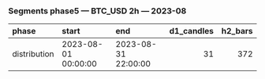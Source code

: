 ### Segments phase5 — BTC_USD 2h — 2023-08

| phase        | start               | end                 |   d1_candles |   h2_bars |
|:-------------|:--------------------|:--------------------|-------------:|----------:|
| distribution | 2023-08-01 00:00:00 | 2023-08-31 22:00:00 |           31 |       372 |